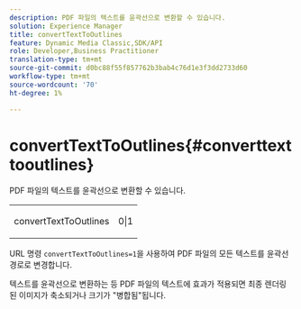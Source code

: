 ```yaml
---
description: PDF 파일의 텍스트를 윤곽선으로 변환할 수 있습니다.
solution: Experience Manager
title: convertTextToOutlines
feature: Dynamic Media Classic,SDK/API
role: Developer,Business Practitioner
translation-type: tm+mt
source-git-commit: d0bc88f55f857762b3bab4c76d1e3f3dd2733d60
workflow-type: tm+mt
source-wordcount: '70'
ht-degree: 1%

---
```



# convertTextToOutlines{#converttexttooutlines}

PDF 파일의 텍스트를 윤곽선으로 변환할 수 있습니다.

<table id="simpletable_FDE0D8786BC747AF87A336452500E695"> 
 <tr class="strow"> 
  <td class="stentry"> <p><span class="codeph"> convertTextToOutlines</span> </p> </td> 
  <td class="stentry"> <p>0|1 </p></td> 
 </tr> 
</table>

URL 명령 `convertTextToOutlines=1`을 사용하여 PDF 파일의 모든 텍스트를 윤곽선 경로로 변경합니다.

텍스트를 윤곽선으로 변환하는 등 PDF 파일의 텍스트에 효과가 적용되면 최종 렌더링된 이미지가 축소되거나 크기가 &quot;병합됨&quot;됩니다.
